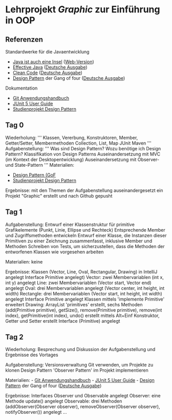 # Lehrprojekt _**Graphic**_ zur Einführung in OOP

## Referenzen

Standardwerke für die Javaentwicklung
- [Java ist auch eine Insel](https://amzn.to/3bBG7vt) ([Web-Version](http://openbook.rheinwerk-verlag.de/javainsel/))
- [Effective Java](https://amzn.to/2XyfEH4) ([Deutsche Ausgabe](https://amzn.to/38Dr6HK))
- [Clean Code](https://amzn.to/2P85FVA) ([Deutsche Ausgabe](https://amzn.to/2Xzdnvp))
- [Design Pattern](https://amzn.to/2LjTqGv) der Gang of four ([Deutsche Ausgabe](https://amzn.to/2XB0UqT))

Dokumentation
- [Git Anwendungshandbuch](https://git-scm.com/book/de/v2)
- [JUnit 5 User Guide](https://junit.org/junit5/docs/current/user-guide/)
- [Studienprojekt Design Pattern](https://www.philipphauer.de/study/se/design-pattern.php)

## Tag 0

Wiederholung:
'''
	Klassen, Vererbung, Konstruktoren, Member, Getter/Setter, Membermethoden
	Collection, List, Map
	JUnit
	Maven
'''
Aufgabenstellung:
'''
	Was sind Design Pattern?
	Wozu benötige ich Design Pattern?
	Klassifikation von Design Patterns
	Auseinandersetzung mit MVC (im Kontext der Desktopentwicklung)
	Auseinandersetzung mit Observer- und State-Pattern
'''
Materialien:

- [Design Pattern (GoF](https://de.wikipedia.org/wiki/Entwurfsmuster_(Buch))
- [Studienprojekt Design Pattern](https://www.philipphauer.de/study/se/design-pattern.php)

Ergebnisse:
	mit den Themen der Aufgabenstellung auseinandergesetzt
	ein Projekt "Graphic" erstellt und nach Github gepusht    

## Tag 1

Aufgabenstellung:
	Entwurf einer Klassenstruktur für primitive Grafikelemente (Punkt, Linie, Ellipse und Rechteck)
	Entsprechende Member und Zugriffsmethoden entwickeln
	Entwurf einer Klasse, die Instanzen dieser Primitiven zu einer Zeichnung zusammenfasst, inklusive Member und Methoden
	Schreiben von Tests, um sicherzustellen, dass die Methoden der entworfenen Klassen wie vorgesehen arbeiten

Materialien:
	keine

Ergebnisse:
	Klassen (Vector, Line, Oval, Rectangular, Drawing) in IntelliJ angelegt
	Interface Primitive angelegt)
	Vector: zwei Membervariablen (int x, int y) angelegt
	Line: zwei Membervariablen (Vector start, Vector end) angelegt
	Oval: drei Membervariablen angelegt (Vector center, int height, int width)
	Rectangle: drei Membervariablen (Vector start, int height, int width) angelegt
	Interface Primitive angelegt
	Klassen mittels 'implemente Primitive' erweitert
	Drawing: ArrayList 'primitives' erstellt, sechs Methoden (add(Primitive primitive), getSize(), remove(Primitive primitive), remove(int index), getPrimitive(int index), undo() erstellt
	mittels Alt+Einf Konstruktor, Getter und Setter erstellt
	Interface (Primitive) angelegt

## Tag 2
Wiederholung:
	Besprechung und Diskussion der Aufgabenstellung und Ergebnisse des Vortages

Aufgabenstellung:
	Versionsverwaltung Git verwenden, um Projekte zu klonen
 	Design Pattern 'Observer Pattern' im Projekt implementieren

Materialien:
    - [Git Anwendungshandbuch](https://git-scm.com/book/de/v2)
    - [JUnit 5 User Guide](https://junit.org/junit5/docs/current/user-guide/)
    - [Design Pattern](https://amzn.to/2LjTqGv) der Gang of four ([Deutsche Ausgabe](https://amzn.to/2XB0UqT))

Ergebnisse:
	Interfaces Observer und Observable angelegt
	Observer: eine Methode update() angelegt
	Observable: drei Methoden (addObserver(Observer observer), removeObserver(Observer observer), notifyObserver()) angelegt
	...


